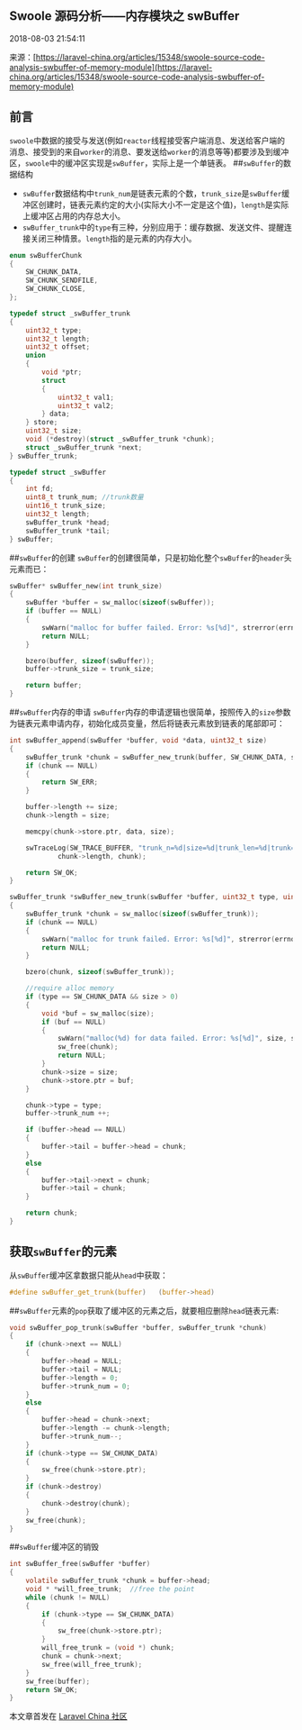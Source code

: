 ## Swoole 源码分析——内存模块之 swBuffer

2018-08-03 21:54:11

来源：[https://laravel-china.org/articles/15348/swoole-source-code-analysis-swbuffer-of-memory-module](https://laravel-china.org/articles/15348/swoole-source-code-analysis-swbuffer-of-memory-module)


## 前言
`swoole`中数据的接受与发送(例如`reactor`线程接受客户端消息、发送给客户端的消息、接受到的来自`worker`的消息、要发送给`worker`的消息等等)都要涉及到缓冲区，`swoole`中的缓冲区实现是`swBuffer`，实际上是一个单链表。
##`swBuffer`的数据结构

* `swBuffer`数据结构中`trunk_num`是链表元素的个数，`trunk_size`是`swBuffer`缓冲区创建时，链表元素约定的大小(实际大小不一定是这个值)，`length`是实际上缓冲区占用的内存总大小。
* `swBuffer_trunk`中的`type`有三种，分别应用于：缓存数据、发送文件、提醒连接关闭三种情景。`length`指的是元素的内存大小。


```c
enum swBufferChunk
{
    SW_CHUNK_DATA,
    SW_CHUNK_SENDFILE,
    SW_CHUNK_CLOSE,
};

typedef struct _swBuffer_trunk
{
    uint32_t type;
    uint32_t length;
    uint32_t offset;
    union
    {
        void *ptr;
        struct
        {
            uint32_t val1;
            uint32_t val2;
        } data;
    } store;
    uint32_t size;
    void (*destroy)(struct _swBuffer_trunk *chunk);
    struct _swBuffer_trunk *next;
} swBuffer_trunk;

typedef struct _swBuffer
{
    int fd;
    uint8_t trunk_num; //trunk数量
    uint16_t trunk_size;
    uint32_t length;
    swBuffer_trunk *head;
    swBuffer_trunk *tail;
} swBuffer;

```
##`swBuffer`的创建
`swBuffer`的创建很简单，只是初始化整个`swBuffer`的`header`头元素而已：

```c
swBuffer* swBuffer_new(int trunk_size)
{
    swBuffer *buffer = sw_malloc(sizeof(swBuffer));
    if (buffer == NULL)
    {
        swWarn("malloc for buffer failed. Error: %s[%d]", strerror(errno), errno);
        return NULL;
    }

    bzero(buffer, sizeof(swBuffer));
    buffer->trunk_size = trunk_size;

    return buffer;
}

```
##`swBuffer`内存的申请
`swBuffer`内存的申请逻辑也很简单，按照传入的`size`参数为链表元素申请内存，初始化成员变量，然后将链表元素放到链表的尾部即可：

```c
int swBuffer_append(swBuffer *buffer, void *data, uint32_t size)
{
    swBuffer_trunk *chunk = swBuffer_new_trunk(buffer, SW_CHUNK_DATA, size);
    if (chunk == NULL)
    {
        return SW_ERR;
    }

    buffer->length += size;
    chunk->length = size;

    memcpy(chunk->store.ptr, data, size);

    swTraceLog(SW_TRACE_BUFFER, "trunk_n=%d|size=%d|trunk_len=%d|trunk=%p", buffer->trunk_num, size,
            chunk->length, chunk);

    return SW_OK;
}

swBuffer_trunk *swBuffer_new_trunk(swBuffer *buffer, uint32_t type, uint32_t size)
{
    swBuffer_trunk *chunk = sw_malloc(sizeof(swBuffer_trunk));
    if (chunk == NULL)
    {
        swWarn("malloc for trunk failed. Error: %s[%d]", strerror(errno), errno);
        return NULL;
    }

    bzero(chunk, sizeof(swBuffer_trunk));

    //require alloc memory
    if (type == SW_CHUNK_DATA && size > 0)
    {
        void *buf = sw_malloc(size);
        if (buf == NULL)
        {
            swWarn("malloc(%d) for data failed. Error: %s[%d]", size, strerror(errno), errno);
            sw_free(chunk);
            return NULL;
        }
        chunk->size = size;
        chunk->store.ptr = buf;
    }

    chunk->type = type;
    buffer->trunk_num ++;

    if (buffer->head == NULL)
    {
        buffer->tail = buffer->head = chunk;
    }
    else
    {
        buffer->tail->next = chunk;
        buffer->tail = chunk;
    }

    return chunk;
}
```
## 获取`swBuffer`的元素

从`swBuffer`缓冲区拿数据只能从`head`中获取：

```c
#define swBuffer_get_trunk(buffer)   (buffer->head)

```
##`swBuffer`元素的`pop`获取了缓冲区的元素之后，就要相应删除`head`链表元素:

```c
void swBuffer_pop_trunk(swBuffer *buffer, swBuffer_trunk *chunk)
{
    if (chunk->next == NULL)
    {
        buffer->head = NULL;
        buffer->tail = NULL;
        buffer->length = 0;
        buffer->trunk_num = 0;
    }
    else
    {
        buffer->head = chunk->next;
        buffer->length -= chunk->length;
        buffer->trunk_num--;
    }
    if (chunk->type == SW_CHUNK_DATA)
    {
        sw_free(chunk->store.ptr);
    }
    if (chunk->destroy)
    {
        chunk->destroy(chunk);
    }
    sw_free(chunk);
}

```
##`swBuffer`缓冲区的销毁

```c
int swBuffer_free(swBuffer *buffer)
{
    volatile swBuffer_trunk *chunk = buffer->head;
    void * *will_free_trunk;  //free the point
    while (chunk != NULL)
    {
        if (chunk->type == SW_CHUNK_DATA)
        {
            sw_free(chunk->store.ptr);
        }
        will_free_trunk = (void *) chunk;
        chunk = chunk->next;
        sw_free(will_free_trunk);
    }
    sw_free(buffer);
    return SW_OK;
}

```

本文章首发在 [Laravel China 社区][0]


[0]: https://laravel-china.org/